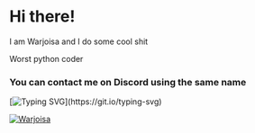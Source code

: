 <h1 align="left">Hi there!</h1>

I am Warjoisa and I do some cool shit

Worst python coder

<h3 align="left">
  You can contact me on Discord using the same name
</h3>

[![Typing SVG](https://readme-typing-svg.herokuapp.com?font=Ubuntu+Mono&size=30&pause=&width=435&lines=Mene+t%C3%B6ihin.)](https://git.io/typing-svg)


[![Warjoisa](https://github-readme-stats.vercel.app/api?username=Warjoisa&theme=transparent)](https://github.com/anuraghazra/github-readme-stats)




